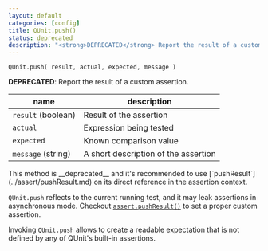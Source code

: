 ```yaml
---
layout: default
categories: [config]
title: QUnit.push()
status: deprecated
description: "<strong>DEPRECATED</strong> Report the result of a custom assertion."
---
```


`QUnit.push( result, actual, expected, message )`

__DEPRECATED__: Report the result of a custom assertion.

| name               | description                          |
|--------------------|--------------------------------------|
| `result` (boolean) | Result of the assertion              |
| `actual`           | Expression being tested              |
| `expected`         | Known comparison value               |
| `message` (string) | A short description of the assertion |

<p class="warning" markdown="1">This method is __deprecated__ and it's recommended to use [`pushResult`](../assert/pushResult.md) on its direct reference in the assertion context.</p>

`QUnit.push` reflects to the current running test, and it may leak assertions in asynchronous mode. Checkout [`assert.pushResult()`](../assert/pushResult.md) to set a proper custom assertion.

Invoking `QUnit.push` allows to create a readable expectation that is not defined by any of QUnit's built-in assertions.
